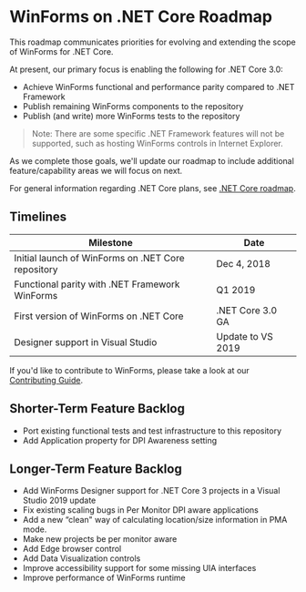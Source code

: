 # WinForms on .NET Core Roadmap

This roadmap communicates priorities for evolving and extending the scope of WinForms for .NET Core.

At present, our primary focus is enabling the following for .NET Core 3.0:

* Achieve WinForms functional and performance parity compared to .NET Framework
* Publish remaining WinForms components to the repository
* Publish (and write) more WinForms tests to the repository

> Note: There are some specific .NET Framework features will not be supported, such as hosting WinForms controls in Internet Explorer.

As we complete those goals, we'll update our roadmap to include additional feature/capability areas we will focus on next.

For general information regarding .NET Core plans, see [.NET Core
roadmap][core-roadmap].

## Timelines

| Milestone                                         | Date              |
|---                                                |---                |
|Initial launch of WinForms on .NET Core repository |Dec 4, 2018        |
|Functional parity with .NET Framework WinForms     |Q1 2019            |
|First version of WinForms on .NET Core             |.NET Core 3.0 GA   |
|Designer support in Visual Studio|Update to VS 2019|                   |

If you'd like to contribute to WinForms, please take a look at our [Contributing
Guide](contributing.md).

## Shorter-Term Feature Backlog

* Port existing functional tests and test infrastructure to this repository
* Add Application property for DPI Awareness setting

## Longer-Term Feature Backlog

* Add WinForms Designer support for .NET Core 3 projects in a Visual Studio 2019 update
* Fix existing scaling bugs in Per Monitor DPI aware applications
* Add a new “clean" way of calculating location/size information in PMA mode.
* Make new projects be per monitor aware
* Add Edge browser control
* Add Data Visualization controls
* Improve accessibility support for some missing UIA interfaces
* Improve performance of WinForms runtime

[comment]: <> (URI Links)

[core-roadmap]: https://github.com/dotnet/core/blob/master/roadmap.md
